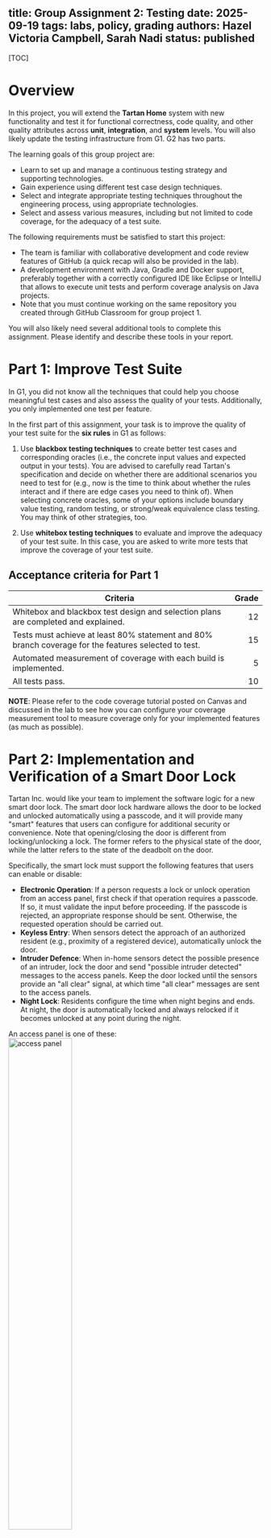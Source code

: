 title: Group Assignment 2: Testing
date: 2025-09-19
tags: labs, policy, grading
authors: Hazel Victoria Campbell, Sarah Nadi
status: published
----

[TOC]

# Overview

In this project, you will extend the **Tartan Home** system with new functionality and test it for functional correctness, code quality, and other quality attributes across **unit**, **integration**, and **system** levels. You will also likely update the testing infrastructure from G1. G2 has two parts.

The learning goals of this group project are:

- Learn to set up and manage a continuous testing strategy and supporting technologies.
- Gain experience using different test case design techniques.
- Select and integrate appropriate testing techniques throughout the engineering process, using appropriate technologies.
- Select and assess various measures, including but not limited to code coverage, for the adequacy of a test suite.

The following requirements must be satisfied to start this project:

- The team is familiar with collaborative development and code review features of GitHub (a quick recap will also be provided in the lab).
- A development environment with Java, Gradle and Docker support, preferably together with a correctly configured IDE like Eclipse or IntelliJ that allows to execute unit tests and perform coverage analysis on Java projects.
- Note that you must continue working on the same repository you created through GitHub Classroom for group project 1.

You will also likely need several additional tools to complete this assignment. Please identify and describe these tools in your report.

# Part 1: Improve Test Suite

In G1, you did not know all the techniques that could help you choose meaningful test cases and also assess the quality of your tests. Additionally, you only implemented one test per feature.

In the first part of this assignment, your task is to improve the quality of your test suite for the **six rules** in G1 as follows:

1. Use **blackbox testing techniques** to create better test cases and corresponding oracles (i.e., the concrete input values and expected output in your tests). You are advised to carefully read Tartan's specification and decide on whether there are additional scenarios you need to test for (e.g., now is the time to think about whether the rules interact and if there are edge cases you need to think of). When selecting concrete oracles, some of your options include boundary value testing, random testing, or strong/weak equivalence class testing. You may think of other strategies, too.

2. Use **whitebox testing techniques** to evaluate and improve the adequacy of your test suite. In this case, you are asked to write more tests that improve the coverage of your test suite.

## Acceptance criteria for Part 1

| **Criteria** | **Grade** |
|---|---:|
| Whitebox and blackbox test design and selection plans are completed and explained. | 12 |
| Tests must achieve at least 80% statement and 80% branch coverage for the features selected to test. | 15 |
| Automated measurement of coverage with each build is implemented. | 5 |
| All tests pass. | 10 |

**NOTE**: Please refer to the code coverage tutorial posted on Canvas and discussed in the lab to see how you can configure your coverage measurement tool to measure coverage only for your implemented features (as much as possible).


# Part 2: Implementation and Verification of a Smart Door Lock

Tartan Inc. would like your team to implement the software logic for a new smart door lock. The smart door lock hardware allows the door to be locked and unlocked automatically using a passcode, and it will provide many "smart" features that users can configure for additional security or convenience. Note that opening/closing the door is different from locking/unlocking a lock. The former refers to the physical state of the door, while the latter refers to the state of the deadbolt on the door. 

Specifically, the smart lock must support the following features that users can enable or disable:
- **Electronic Operation**: If a person requests a lock or unlock operation from an access panel, first check if that operation requires a passcode. If so, it must validate the input before proceeding. If the passcode is rejected, an appropriate response should be sent. Otherwise, the requested operation should be carried out.
- **Keyless Entry**: When sensors detect the approach of an authorized resident (e.g., proximity of a registered device), automatically unlock the door.
- **Intruder Defence**: When in-home sensors detect the possible presence of an intruder, lock the door and send "possible intruder detected" messages to the access panels. Keep the door locked until the sensors provide an "all clear" signal, at which time "all clear" messages are sent to the access panels.
- **Night Lock**: Residents configure the time when night begins and ends. At night, the door is automatically locked and always relocked if it becomes unlocked at any point during the night.

An access panel is one of these: <br>
<img id="access-panel" alt="access panel" src="{attach}adt-access-panel.jpg" style="width: 50%;"><br>
(Picture by Marco Albertini, https://securitycamcenter.com/how-to-reset-adt-alarm-system/).

For the access panel, you can add the functionality to the frontend, since we don't have any physical access panels. Make sure that your messages are shown on the frontend log of the application. You can append the access panel messages to your log in your code and make sure it's showing up on the frontend.

Note that the above feature requirements may be ambiguous. In addition, features may interact, and the door lock should behave in a reasonable way, which can be resolved with timers, priorities, or other mechanisms. For example, what happens or should happen if an intruder is detected and a resident arrives at the door? You should ask for clarification about requirements if needed and explicitly document all assumptions you make about interactions.

Integrate the smart door lock and its features with the current system and test it thoroughly. You can add additional sensors and actuators to the house, if needed.

**While developing the new door lock features, you must follow a test-driven development (TDD) approach**. Use Pull Requests to integrate each new functionality and have another team member review your code. **Each team member must perform a code review of at least 1 PR**.

To make it easier for us to spot your test-driven development, you must make your commits using RED GREEN commits. Make a git commit after each of the following steps: 
1. **Red**: Write a failing test and make a commit starting with the word "RED".
2. **Green**: Implement the code to make the test pass and commit with the word "GREEN".
3. **Refactor**: Improve the code without changing behaviour and commit with the word "REFACTOR", ensuring all tests still pass.
  
You must conduct unit testing on the new code and carefully measure coverage. However, given that this is a new feature, you should also perform integration (i.e., tests that combine multiple classes/functionality) and system testing (i.e., end-to-end testing that treats the system as a black box). You must also document the integration and system testing procedures in your report.

## Acceptance criteria (Part 2)

The following criteria must be satisfied for Part 2 to be accepted as complete.

| **Criteria** | **Grade** |
|---|---:|
| Requirements for the smart door lock are documented. It should be clear and complete and include any assumptions the team made. | 12 |
| The smart door lock implementation builds and runs successfully, and meets the functional requirements defined above. | 12 |
| Integration and system testing strategy is implemented and described. | 10 |
| Tests must achieve at least 80% statement and 80% branch coverage for **new** code. | 15 |
| The mutation score for the tests related to the new door lock functionality should be 90%. | 10 |
| Automated System Testing Integrated in CI. | 5 |
| Test-driven development has been followed. | 5 |
| New features underwent code review. | 5 |


# Report for Parts 1 & 2

You must write your report that describes your verification activities, decisions, and results for both the existing functionality and the new door lock. While marking, we will verify all acceptance criteria by checking both your report and code repository. However, we will not look “deeply” into your code repository, e.g., we will not spend more than 10 minutes trying to get your project to compile and run. 

The following describes the required details of the report:

- **Part 1:**
	- **Chosen Rules**: For completeness, restate the six rules (same as those from G1) for part 1.
	- **Testing plan and test cases**: Describe the process you used to design test cases and provide an overview of the tests you wrote. How were test cases designed? How were test values selected? Which testing techniques did you use (i.e. random testing, combinatorial testing, BVA, other)? Mention how much additional testing you needed to add in G2 when compared to G1. Finally, provide a pointer to the actual test classes/methods scripts in your repository (either a hyperlink or path description).
	- **Coverage**: Provide a screenshot of your coverage report (you can focus only on the relevant parts of the system). While marking, we will look into the actual report ourselves and make sure you satisfy the coverage criteria.

- **Part 2:**
	- **Clarified requirements for smart door lock**: Describe all assumptions you made about the requirements of the smart door lock system and its features.
	- **Software development processes**: Briefly indicate the role of each group member in this process, and describe how you planned and organized the design, development, and evaluation of the smart door lock. Include a description of how you coordinated implementation and testing.
	- **Overall testing strategy and implementation**: Indicate where your unit, integration, and system tests are implemented. Mention what you chose to test for integration testing, as well as system testing. Which tools/frameworks/techniques did you use to implement your integration and system testing?
	- **Coverage and mutation score**: Provide a screenshot of your coverage report (you can focus only on the relevant parts of the system). While marking, we will look into the actual report ourselves and make sure you satisfy the coverage criteria. Also, provide a screenshot of your mutation score report. Please mention 2-3 examples of initially live mutations (i.e., mutants that your test suite did not initially kill) and how you improved your test suite to kill these mutants.

# Submission Requirements

- **Please tag your code with `G2_Done`**
- Submit a PDF report (max. 4 pages of text, including screenshots/tables, etc) via Canvas.
- Include your team's repository link in the report.
- Please name your file using the following format:
    - `<LabCode>_<GroupName>_G2_Report.pdf`
    - Example: `D01_m01_G2_Report.pdf`
- Meets the formatting requirements in the previous section. Marks may be lost or you may receive a zero if the report is not **easy** to read and professional, or if it does not meet the formatting above.

Your report must be well formatted and not just readable, but professional and **easy** to read.

* Text must be standard and consistent. (10-11pt, Times New Roman or Computer Modern)
* Images must be sized so that text size is similar inside the image as it is outside of the image (10-11pt).
* Page orientation must stay consistently Portrait.
* Two columns.
* Letter Size (A4 is not allowed).
* Single spaced inside paragraphs + 6pt (~0.5 lines) after paragraphs.

More details can be found in the MS Word template: [https://www.ieee.org/content/dam/ieee-org/ieee/web/org/conferences/conference-template-letter.docx] or [the MS Word template rendered as a PDF]({attach}conference-template-letter.pdf). If in doubt, make your report look like the template!

More templates: 

* [https://www.ieee.org/conferences/publishing/templates] (Use US Letter only!)
* [Overleaf template](https://www.overleaf.com/read/qtgwphwhrkft#eaa1dc)

## MS Word & Google Doc Guidelines

- Submit your PDF.
    - Include your MS Word .docx in your repository OR your Google Doc URL.
    - Include all the figures in your repository.

## LaTeX Usage Guidelines

- If you are using [Overleaf](https://www.overleaf.com/) (an online collaborative LaTeX editor):  
    - Submit your PDF report along with the Overleaf project URL.  
    - Include your LaTeX source files (e.g., `.tex`, figures, `.bib`) in your GitHub repository.  

- If you are using LaTeX locally (instructions for local setup can be found at [MiKTeX](https://miktex.org/)):  
	- Submit your PDF report to Canvas.  
    - Include your LaTeX source files (e.g., `.tex`, figures, `.bib`) in your GitHub repository.  

📌 To ensure your LaTeX source file is easy to locate, place it in a logical location within the repository (e.g., a clearly named folder), and create or update the README.md to document the structure and contents.

# Grading Summary

In total, G2 is worth 133 points with the following breakdown:

- Part 1 (improving test suite): 42 points
- Part 2 (implementation and verification): 74 points
- Report: 12 points
- Peer assessment: 5 points (Assigned individually)

The report is graded based on its presentation, organization, and how clearly things are described. All the items described in the Report section above must appear in the report.

Each member must assess their team members' contributions on eClass. This is worth 5 points of the total assignment grade and is confidential (results go to the course staff). Note that if we find big discrepancies in contributions or if one team member is negatively rated by all other team members, then we will investigate and regrade team members as needed.

# Questions You Should Be Able to Answer After This Assignment

* What is a unit?
* How does TDD differ from standard types of testing?
* What is an Oracle?
* What might you need to change in the System Under Test in order to make good use of unit testing?
* What makes black box testing different from white box testing?
* Why might we want to use black box testing?
* What is the purpose of unit-testing?
* What are equivalence partitioning and boundary value analysis?
* Why do we use TDD? What is its purpose?
* Can we always have 100% code-coverage?
* What are the different types of coverage criteria?
* Does 100% coverage mean we are bug-free?
* Does 100% MCDC coverage mean we are bug-free?
* Can we prove that we’re 100% bug-free?
* In TDD, why do we go for RED first?
* How did you handle interactions in the requirements in part 2?
* How did you test for interactions?
* Do the computed adequacy criteria give you confidence that your software is thoroughly tested and of adequate quality?
* If you could pick your own goals for test adequacy measures, what would you aim for?
* Which testing techniques were most effective for you and why?
* Which techniques were less effective and why?
* Did mutation testing help you find weaknesses in your test suite? Can you give an example?
* If you had to conduct a similar project again, would you change any of your testing or planning strategies?
* What were the challenges you faced, and how did you solve them?

Copyright 2021, 2022 Dr. Sarah Nadi. Copyright 2023, 2024 Dr. Hazel Campbell. All rights reserved.
